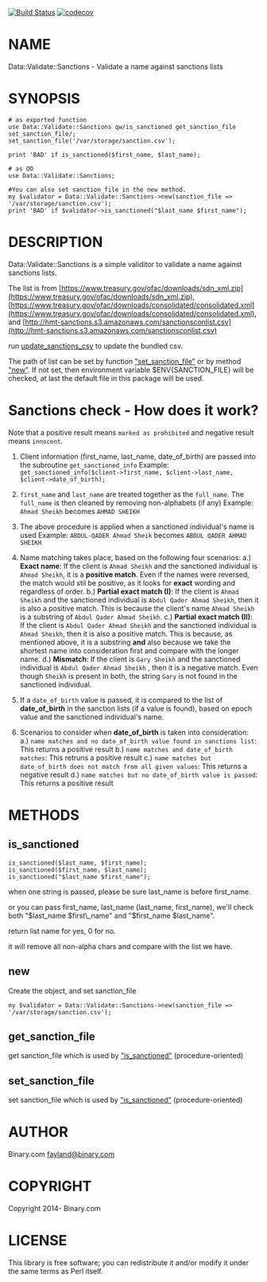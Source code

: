 [![Build Status](https://travis-ci.org/binary-com/perl-Data-Validate-Sanctions.svg?branch=master)](https://travis-ci.org/binary-com/perl-Data-Validate-Sanctions)
[![codecov](https://codecov.io/gh/binary-com/perl-Data-Validate-Sanctions/branch/master/graph/badge.svg)](https://codecov.io/gh/binary-com/perl-Data-Validate-Sanctions)

# NAME

Data::Validate::Sanctions - Validate a name against sanctions lists

# SYNOPSIS

    # as exported function
    use Data::Validate::Sanctions qw/is_sanctioned get_sanction_file set_sanction_file/;
    set_sanction_file('/var/storage/sanction.csv');

    print 'BAD' if is_sanctioned($first_name, $last_name);

    # as OO
    use Data::Validate::Sanctions;

    #You can also set sanction_file in the new method.
    my $validator = Data::Validate::Sanctions->new(sanction_file => '/var/storage/sanction.csv');
    print 'BAD' if $validator->is_sanctioned("$last_name $first_name");

# DESCRIPTION

Data::Validate::Sanctions is a simple validitor to validate a name against sanctions lists.

The list is from [https://www.treasury.gov/ofac/downloads/sdn_xml.zip](https://www.treasury.gov/ofac/downloads/sdn_xml.zip), [https://www.treasury.gov/ofac/downloads/consolidated/consolidated.xml](https://www.treasury.gov/ofac/downloads/consolidated/consolidated.xml), and [http://hmt-sanctions.s3.amazonaws.com/sanctionsconlist.csv](http://hmt-sanctions.s3.amazonaws.com/sanctionsconlist.csv)

run [update\_sanctions\_csv](https://metacpan.org/pod/update_sanctions_csv) to update the bundled csv.

The path of list can be set by function ["set\_sanction\_file"](#set_sanction_file) or by method ["new"](#new). If not set, then environment variable $ENV{SANCTION\_FILE} will be checked, at last
the default file in this package will be used.

# Sanctions check - How does it work?

Note that a positive result means `marked as prohibited` and negative result means `innocent`.

1. Client information (first_name, last_name, date_of_birth) are passed into the subroutine `get_sanctioned_info`
Example: `get_sanctioned_info($client->first_name, $client->last_name, $client->date_of_birth);`

2. `first_name` and `last_name` are treated together as the `full_name`. The `full_name` is then cleaned by removing non-alphabets (if any)
Example: `Ahmad Sheikh` becomes `AHMAD SHEIKH`

3. The above procedure is applied when a sanctioned individual's name is used
Example: `ABDUL-QADER Ahmad Sheik` becomes `ABDUL QADER AHMAD SHEIKH`

4. Name matching takes place, based on the following four scenarios:
a.) **Exact name**: If the client is `Ahmad Sheikh` and the sanctioned individual is `Ahmad Sheikh`, it is a **positive match**. Even if the names were reversed, the match would stil be positive, as it looks for **exact** wording and regardless of order.
b.) **Partial exact match (I)**: If the client is `Ahmad Sheikh` and the sanctioned individual is `Abdul Qader Ahmad Sheikh`, then it is also a positive match. This is because the client's name `Ahmad Sheikh` is a substring of `Abdul Qader Ahmad Sheikh`.
c.) **Partial exact match (II)**: If the client is `Abdul Qader Ahmad Sheikh` and the sanctioned individual is `Ahmad Sheikh`, then it is also a positive match. This is because, as mentioned above, it is a substring **and** also because we take the shortest name into consideration first and compare with the longer name.
d.) **Mismatch**: If the client is `Gary Sheikh` and the sanctioned individual is `Abdul Qader Ahmad Sheikh` , then it is a negative match. Even though `Sheikh` is present in both, the string `Gary` is not found in the sanctioned individual.

5. If a `date_of_birth` value is passed, it is compared to the list of **date_of_birth** in the sanction lists (if a value is found), based on epoch value and the sanctioned individual's name.

6. Scenarios to consider when **date_of_birth** is taken into consideration:
a.) `name matches and no date_of_birth value found in sanctions list`: This returns a positive result
b.) `name matches and date_of_birth matches`: This retruns a positive result
c.) `name matches but date_of_birth does not match from all given values`: This returns a negative result 
d.) `name matches but no date_of_birth value is passed`: This returns a positive result

# METHODS

## is\_sanctioned

    is_sanctioned($last_name, $first_name);
    is_sanctioned($first_name, $last_name);
    is_sanctioned("$last_name $first_name");

when one string is passed, please be sure last\_name is before first\_name.

or you can pass first\_name, last\_name (last\_name, first\_name), we'll check both "$last\_name $first\_name" and "$first\_name $last\_name".

return list name for yes, 0 for no.

it will remove all non-alpha chars and compare with the list we have.

## new

Create the object, and set sanction\_file

    my $validator = Data::Validate::Sanctions->new(sanction_file => '/var/storage/sanction.csv');

## get\_sanction\_file

get sanction\_file which is used by ["is\_sanctioned"](#is_sanctioned) (procedure-oriented)

## set\_sanction\_file

set sanction\_file which is used by ["is\_sanctioned"](#is_sanctioned) (procedure-oriented)

# AUTHOR

Binary.com <fayland@binary.com>

# COPYRIGHT

Copyright 2014- Binary.com

# LICENSE

This library is free software; you can redistribute it and/or modify
it under the same terms as Perl itself.
